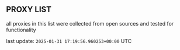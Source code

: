 ## PROXY LIST

all proxies in this list were collected from open sources and tested for functionality

last update: `2025-01-31 17:19:56.960253+00:00` UTC